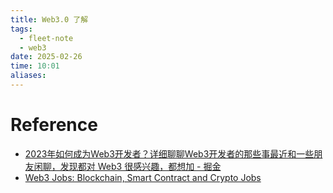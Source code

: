 ```yaml
---
title: Web3.0 了解
tags:
  - fleet-note
  - web3
date: 2025-02-26
time: 10:01
aliases:
---
```




# Reference
* [2023年如何成为Web3开发者？详细聊聊Web3开发者的那些事最近和一些朋友闲聊，发现都对 Web3 很感兴趣，都想加 - 掘金](https://juejin.cn/post/7181761563336900669)
* [Web3 Jobs: Blockchain, Smart Contract and Crypto Jobs](https://web3.career/)